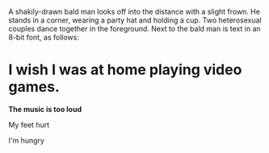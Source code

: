 A shakily-drawn bald man looks off into the distance with a slight frown. He stands in a corner, wearing a party hat and holding a cup. Two heterosexual couples dance together in the foreground. Next to the bald man is text in an 8-bit font, as follows:

# I wish I was at home playing video games.

**The music is too loud**

My feet hurt

I'm hungry
